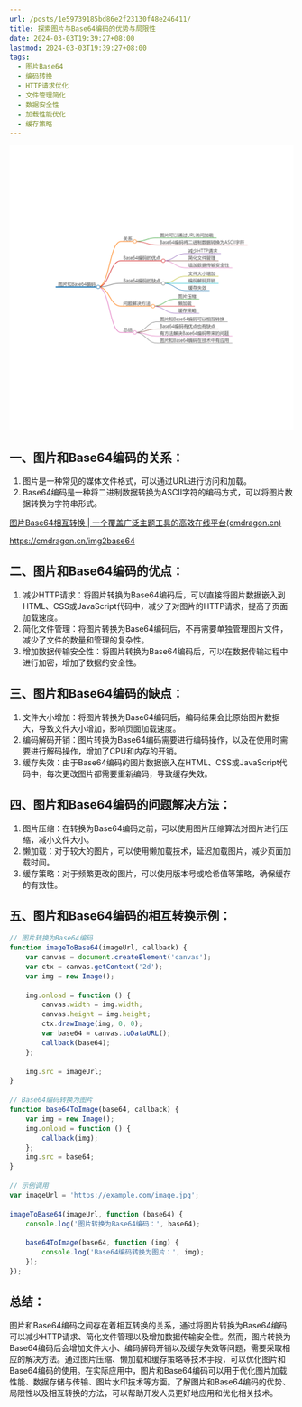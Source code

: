 ```yaml
---
url: /posts/1e59739185bd86e2f23130f48e246411/
title: 探索图片与Base64编码的优势与局限性
date: 2024-03-03T19:39:27+08:00
lastmod: 2024-03-03T19:39:27+08:00
tags:
  - 图片Base64
  - 编码转换
  - HTTP请求优化
  - 文件管理简化
  - 数据安全性
  - 加载性能优化
  - 缓存策略
---
```



<img src="/images/2024_03_03 19_42_35.png" title="2024_03_03 19_42_35.png" alt="2024_03_03 19_42_35.png"/>

## 一、图片和Base64编码的关系：

1. 图片是一种常见的媒体文件格式，可以通过URL进行访问和加载。
2. Base64编码是一种将二进制数据转换为ASCII字符的编码方式，可以将图片数据转换为字符串形式。

[图片Base64相互转换 | 一个覆盖广泛主题工具的高效在线平台(cmdragon.cn)](https://cmdragon.cn/img2base64)

https://cmdragon.cn/img2base64

## 二、图片和Base64编码的优点：

1. 减少HTTP请求：将图片转换为Base64编码后，可以直接将图片数据嵌入到HTML、CSS或JavaScript代码中，减少了对图片的HTTP请求，提高了页面加载速度。
2. 简化文件管理：将图片转换为Base64编码后，不再需要单独管理图片文件，减少了文件的数量和管理的复杂性。
3. 增加数据传输安全性：将图片转换为Base64编码后，可以在数据传输过程中进行加密，增加了数据的安全性。

## 三、图片和Base64编码的缺点：

1. 文件大小增加：将图片转换为Base64编码后，编码结果会比原始图片数据大，导致文件大小增加，影响页面加载速度。
2. 编码解码开销：图片转换为Base64编码需要进行编码操作，以及在使用时需要进行解码操作，增加了CPU和内存的开销。
3. 缓存失效：由于Base64编码的图片数据嵌入在HTML、CSS或JavaScript代码中，每次更改图片都需要重新编码，导致缓存失效。

## 四、图片和Base64编码的问题解决方法：

1. 图片压缩：在转换为Base64编码之前，可以使用图片压缩算法对图片进行压缩，减小文件大小。
2. 懒加载：对于较大的图片，可以使用懒加载技术，延迟加载图片，减少页面加载时间。
3. 缓存策略：对于频繁更改的图片，可以使用版本号或哈希值等策略，确保缓存的有效性。

## 五、图片和Base64编码的相互转换示例：

```javascript
// 图片转换为Base64编码
function imageToBase64(imageUrl, callback) {
    var canvas = document.createElement('canvas');
    var ctx = canvas.getContext('2d');
    var img = new Image();

    img.onload = function () {
        canvas.width = img.width;
        canvas.height = img.height;
        ctx.drawImage(img, 0, 0);
        var base64 = canvas.toDataURL();
        callback(base64);
    };

    img.src = imageUrl;
}

// Base64编码转换为图片
function base64ToImage(base64, callback) {
    var img = new Image();
    img.onload = function () {
        callback(img);
    };
    img.src = base64;
}

// 示例调用
var imageUrl = 'https://example.com/image.jpg';

imageToBase64(imageUrl, function (base64) {
    console.log('图片转换为Base64编码：', base64);

    base64ToImage(base64, function (img) {
        console.log('Base64编码转换为图片：', img);
    });
});
```

## 总结：

图片和Base64编码之间存在着相互转换的关系，通过将图片转换为Base64编码可以减少HTTP请求、简化文件管理以及增加数据传输安全性。然而，图片转换为Base64编码后会增加文件大小、编码解码开销以及缓存失效等问题，需要采取相应的解决方法。通过图片压缩、懒加载和缓存策略等技术手段，可以优化图片和Base64编码的使用。在实际应用中，图片和Base64编码可以用于优化图片加载性能、数据存储与传输、图片水印技术等方面。了解图片和Base64编码的优势、局限性以及相互转换的方法，可以帮助开发人员更好地应用和优化相关技术。